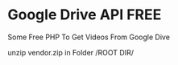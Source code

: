 # Google Drive API FREE
Some Free PHP To Get Videos From Google Dive

unzip vendor.zip in Folder /ROOT DIR/
